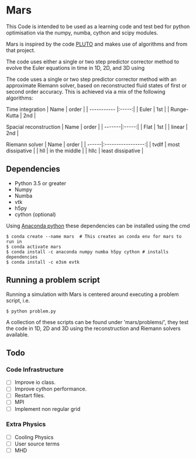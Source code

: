 
# Mars
This Code is intended to be used as a learning code and test bed for python optimisation via the numpy, numba, cython and scipy modules.

Mars is inspired by the code [PLUTO](http://plutocode.ph.unito.it/) and makes use of algorithms and from that project.

The code uses either a single or two step predictor corrector method to evolve the Euler equations in time in 1D, 2D, and 3D using

The code uses a single or two step predictor corrector method with an approximate Riemann solver, based on reconstructed fluid states of first or second order accuracy. This is achieved via a mix of the following algorithms:


Time integration
| Name        | order |
| ----------- |:-----:|
| Euler       | 1st   |
| Runge-Kutta | 2nd   |

Spacial reconstruction
| Name   | order |
| -------|:-----:|
| Flat   | 1st   |
| linear | 2nd   |

Riemann solver
| Name  | order             |
| ------|:-----------------:|
| tvdlf | most dissipative  |
| hll   | in the middle     |
| hllc  | least dissipative |

## Dependencies
* Python 3.5 or greater
* Numpy
* Numba
* vtk
* h5py
* cython (optional)

Using [Anaconda python](https://www.anaconda.com/distribution/) these dependencies can be installed using the cmd

    $ conda create --name mars  # This creates an conda env for mars to run in
    $ conda activate mars
    $ conda install -c anaconda numpy numba h5py cython # installs dependencies
    $ conda install -c e3sm evtk

## Running a problem script

Running a simulation with Mars is centered around executing a problem script, i.e.

    $ python problem.py

A collection of these scripts can be found under 'mars/problems/', they test the code in 1D, 2D and 3D using the reconstruction and Riemann solvers available.

## Todo
### Code Infrastructure
- [ ] Improve io class.
- [ ] Improve cython performance.
- [ ] Restart files.
- [ ] MPI
- [ ] Implement non regular grid
### Extra Physics
- [ ] Cooling Physics
- [ ] User source terms
- [ ] MHD
